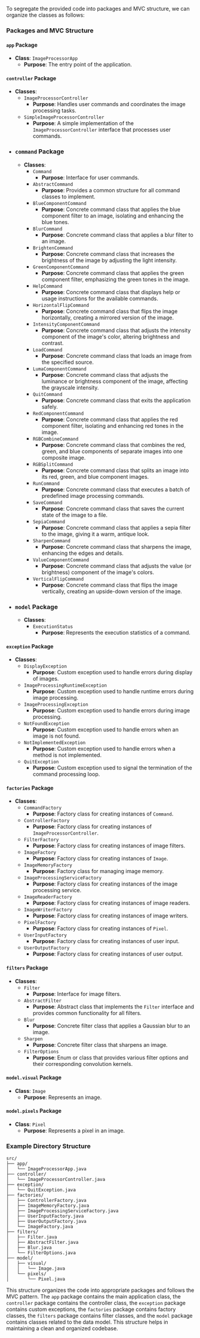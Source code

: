 To segregate the provided code into packages and MVC structure, we can organize the classes as follows:

### Packages and MVC Structure

#### `app` Package
- **Class**: `ImageProcessorApp`
  - **Purpose**: The entry point of the application.

#### `controller` Package
- **Classes**: 
  - `ImageProcessorController`
    - **Purpose**: Handles user commands and coordinates the image processing tasks.
  - `SimpleImageProcessorController`
    - **Purpose**: A simple implementation of the `ImageProcessorController` interface that processes user commands.
- ### `command` Package
  - **Classes**:
    - `Command`
      - **Purpose**: Interface for user commands.
    - `AbstractCommand`
      - **Purpose**: Provides a common structure for all command classes to implement.
    - `BlueComponentCommand`
      - **Purpose**: Concrete command class that applies the blue component filter to an image, isolating and enhancing the blue tones.
    - `BlurCommand`
      - **Purpose**: Concrete command class that applies a blur filter to an image.
    - `BrightenCommand`
      - **Purpose**: Concrete command class that increases the brightness of the image by adjusting the light intensity.
    - `GreenComponentCommand`
      - **Purpose**: Concrete command class that applies the green component filter, emphasizing the green tones in the image.
    - `HelpCommand`
      - **Purpose**: Concrete command class that displays help or usage instructions for the available commands.
    - `HorizontalFlipCommand`
      - **Purpose**: Concrete command class that flips the image horizontally, creating a mirrored version of the image.
    - `IntensityComponentCommand`
      - **Purpose**: Concrete command class that adjusts the intensity component of the image's color, altering brightness and contrast.
    - `LoadCommand`
      - **Purpose**: Concrete command class that loads an image from the specified source.
    - `LumaComponentCommand`
      - **Purpose**: Concrete command class that adjusts the luminance or brightness component of the image, affecting the grayscale intensity.
    - `QuitCommand`
      - **Purpose**: Concrete command class that exits the application safely.
    - `RedComponentCommand`
      - **Purpose**: Concrete command class that applies the red component filter, isolating and enhancing red tones in the image.
    - `RGBCombineCommand`
      - **Purpose**: Concrete command class that combines the red, green, and blue components of separate images into one composite image.
    - `RGBSplitCommand`
      - **Purpose**: Concrete command class that splits an image into its red, green, and blue component images.
    - `RunCommand`
      - **Purpose**: Concrete command class that executes a batch of predefined image processing commands.
    - `SaveCommand`
      - **Purpose**: Concrete command class that saves the current state of the image to a file.
    - `SepiaCommand`
      - **Purpose**: Concrete command class that applies a sepia filter to the image, giving it a warm, antique look.
    - `SharpenCommand`
      - **Purpose**: Concrete command class that sharpens the image, enhancing the edges and details.
    - `ValueComponentCommand`
      - **Purpose**: Concrete command class that adjusts the value (or brightness) component of the image's colors.
    - `VerticalFlipCommand`
      - **Purpose**: Concrete command class that flips the image vertically, creating an upside-down version of the image.
- ### `model` Package
  - **Classes**:
    - `ExecutionStatus`
      - **Purpose**: Represents the execution statistics of a command.

  
#### `exception` Package
- **Classes**:
  - `DisplayException`
    - **Purpose**: Custom exception used to handle errors during display of images.
  - `ImageProcessingRuntimeException`
    - **Purpose**: Custom exception used to handle runtime errors during image processing.
  - `ImageProcessingException`
    - **Purpose**: Custom exception used to handle errors during image processing.
  - `NotFoundException`
    - **Purpose**: Custom exception used to handle errors when an image is not found.
  - `NotImplementedException`
    - **Purpose**: Custom exception used to handle errors when a method is not implemented.
  - `QuitException`
    - **Purpose**: Custom exception used to signal the termination of the command processing loop.

#### `factories` Package
- **Classes**:
  - `CommandFactory`
    - **Purpose**: Factory class for creating instances of `Command`.
  - `ControllerFactory`
    - **Purpose**: Factory class for creating instances of `ImageProcessorController`.
  - `FilterFactory`
    - **Purpose**: Factory class for creating instances of image filters.
  - `ImageFactory`
    - **Purpose**: Factory class for creating instances of `Image`.
  - `ImageMemoryFactory`
    - **Purpose**: Factory class for managing image memory.
  - `ImageProcessingServiceFactory`
    - **Purpose**: Factory class for creating instances of the image processing service.
  - `ImageReaderFactory`
    - **Purpose**: Factory class for creating instances of image readers.
  - `ImageWriterFactory`
    - **Purpose**: Factory class for creating instances of image writers.
  - `PixelFactory`
    - **Purpose**: Factory class for creating instances of `Pixel`.
  - `UserInputFactory`
    - **Purpose**: Factory class for creating instances of user input.
  - `UserOutputFactory`
    - **Purpose**: Factory class for creating instances of user output.

#### `filters` Package
- **Classes**:
  - `Filter`
    - **Purpose**: Interface for image filters.
  - `AbstractFilter`
    - **Purpose**: Abstract class that implements the `Filter` interface and provides common functionality for all filters.
  - `Blur`
    - **Purpose**: Concrete filter class that applies a Gaussian blur to an image.
  - `Sharpen`
    - **Purpose**: Concrete filter class that sharpens an image.
  - `FilterOptions`
    - **Purpose**: Enum or class that provides various filter options and their corresponding convolution kernels.

#### `model.visual` Package
- **Class**: `Image`
  - **Purpose**: Represents an image.

#### `model.pixels` Package
- **Class**: `Pixel`
  - **Purpose**: Represents a pixel in an image.

### Example Directory Structure

```
src/
├── app/
│   └── ImageProcessorApp.java
├── controller/
│   └── ImageProcessorController.java
├── exception/
│   └── QuitException.java
├── factories/
│   ├── ControllerFactory.java
│   ├── ImageMemoryFactory.java
│   ├── ImageProcessingServiceFactory.java
│   ├── UserInputFactory.java
│   ├── UserOutputFactory.java
│   └── ImageFactory.java
├── filters/
│   ├── Filter.java
│   ├── AbstractFilter.java
│   ├── Blur.java
│   └── FilterOptions.java
├── model/
│   ├── visual/
│   │   └── Image.java
│   └── pixels/
│       └── Pixel.java
```

This structure organizes the code into appropriate packages and follows the MVC pattern. The `app` package contains the main application class, the `controller` package contains the controller class, the `exception` package contains custom exceptions, the `factories` package contains factory classes, the `filters` package contains filter classes, and the `model` package contains classes related to the data model. This structure helps in maintaining a clean and organized codebase.